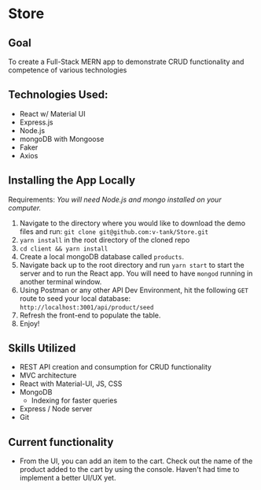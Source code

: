 # Store

## Goal
To create a Full-Stack MERN app to demonstrate CRUD functionality and competence of various technologies

## Technologies Used:
- React w/ Material UI
- Express.js
- Node.js
- mongoDB with Mongoose
- Faker
- Axios

## Installing the App Locally
Requirements: *You will need Node.js and mongo installed on your computer.*

1. Navigate to the directory where you would like to download the demo files and run:
 `git clone git@github.com:v-tank/Store.git`
2. `yarn install` in the root directory of the cloned repo
3. `cd client && yarn install`
4. Create a local mongoDB database called `products`.
5. Navigate back up to the root directory and run `yarn start` to start the server and to run the React app. You will need to have `mongod` running in another terminal window.
6. Using Postman or any other API Dev Environment, hit the following `GET` route to seed your local database: `http://localhost:3001/api/product/seed`
7. Refresh the front-end to populate the table.
8. Enjoy!

## Skills Utilized
- REST API creation and consumption for CRUD functionality
- MVC architecture
- React with Material-UI, JS, CSS
- MongoDB
  - Indexing for faster queries
- Express / Node server
- Git

## Current functionality
- From the UI, you can add an item to the cart. Check out the name of the product added to the cart by using the console. Haven't had time to implement a better UI/UX yet.

